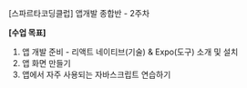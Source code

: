 [스파르타코딩클럽] 앱개발 종합반 - 2주차

**[수업 목표]**

1. 앱 개발 준비 - 리액트 네이티브(기술) & Expo(도구) 소개 및 설치
2. 앱 화면 만들기
3. 앱에서 자주 사용되는 자바스크립트 연습하기
